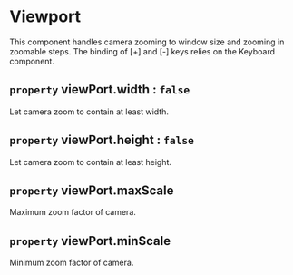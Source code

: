 # Viewport

This component handles camera zooming to window size and zooming in zoomable
steps. The binding of [+] and [-] keys relies on the Keyboard component.

## `property` viewPort.width : `false`
Let camera zoom to contain at least width.

## `property` viewPort.height : `false`
Let camera zoom to contain at least height.

## `property` viewPort.maxScale
Maximum zoom factor of camera.

## `property` viewPort.minScale
Minimum zoom factor of camera.